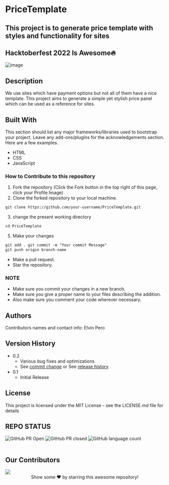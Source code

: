 # PriceTemplate

## This project is to generate price template with styles and functionality for sites

## Hacktoberfest 2022 Is Awesome🔥

![image](https://user-images.githubusercontent.com/70385488/192114009-0830321a-d227-4a4d-8411-6c03b54d7ce6.png)

## Description

We use sites which have payment options but not all of them have a nice
template. This project aims to generate a simple yet stylish price panel which
can be used as a reference for sites.

## Built With

This section should list any major frameworks/libraries used to bootstrap your
project. Leave any add-ons/plugins for the acknowledgements section. Here are a
few examples.

- HTML
- CSS
- JavaScript

### How to Contribute to this repository

1. Fork the repository (Click the Fork button in the top right of this page,
   click your Profile Image)
2. Clone the forked repository to your local machine.

```markdown
git clone https://github.com/your-username/PriceTemplate.git
```

3. change the present working directory

```markdown
cd PriceTemplate
```

5. Make your changes

```markdown
git add . git commit -m "Your commit Message"
git push origin branch-name
```

- Make a pull request.
- Star the repository.

### NOTE

- Make sure you commit your changes in a new branch.
- Make sure you give a proper name to your files describing the addition.
- Also make sure you comment your code wherever necessary.

## Authors

Contributors names and contact info: Elvin Pero

## Version History

- 0.2
  - Various bug fixes and optimizations
  - See [commit change]() or See [release history]()
- 0.1
  - Initial Release

## License

This project is licensed under the MIT License - see the LICENSE.md file for
details

## REPO STATUS

![GitHub PR Open](https://img.shields.io/github/issues-pr/ElvinPero/PriceTemplate?style=for-the-badge&color=aqua)
![GitHub PR closed](https://img.shields.io/github/issues-pr-closed-raw/ElvinPero/PriceTemplate?style=for-the-badge&color=blue)
![GitHub language count](https://img.shields.io/github/languages/count/ElvinPero/PriceTemplate?style=for-the-badge&color=brightgreen)
<br><br>

## Our Contributors

<a href="https://github.com/ElvinPero/PriceTemplate/graphs/contributors">
  <img src="https://contrib.rocks/image?repo=ElvinPero/PriceTemplate" />
</a>

<br>
<div align="center">
Show some ❤️ by starring this awesome repository!
</div>
